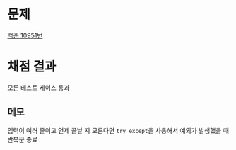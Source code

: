 # 문제

[백준 10951번](https://www.acmicpc.net/problem/10951)

# 채점 결과

모든 테스트 케이스 통과

## 메모

입력이 여러 줄이고 언제 끝날 지 모른다면 `try except`을 사용해서 예외가 발생했을 때 반복문 종료
